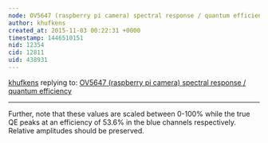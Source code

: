 ```yaml
---
node: OV5647 (raspberry pi camera) spectral response / quantum efficiency
author: khufkens
created_at: 2015-11-03 00:22:31 +0000
timestamp: 1446510151
nid: 12354
cid: 12811
uid: 438931
---
```




[khufkens](../profile/khufkens) replying to: [OV5647 (raspberry pi camera) spectral response / quantum efficiency](../notes/khufkens/11-02-2015/ov5647-raspberry-pi-camera-spectral-response-quantum-efficiency)

----
Further, note that these values are scaled between 0-100% while the true QE peaks at an efficiency of 53.6% in the blue channels respectively. Relative amplitudes should be preserved.